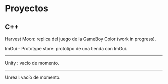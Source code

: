 # Proyectos

## C++

Harvest Moon: replica del juego de la GameBoy Color (work in progress). 

ImGui - Prototype store: prototipo de una tienda con ImGui.

---

Unity : vacío de momento.

---

Unreal: vacío de momento.
